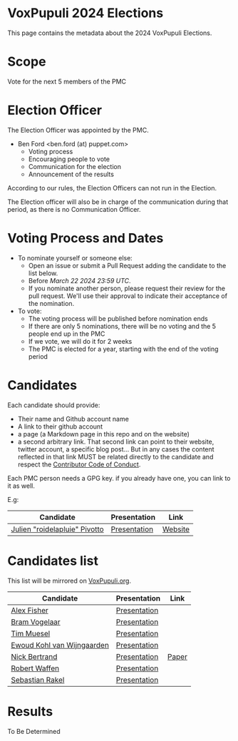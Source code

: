 # VoxPupuli 2024 Elections

This page contains the metadata about the 2024 VoxPupuli Elections.


# Scope

Vote for the next 5 members of the PMC


# Election Officer

The Election Officer was  appointed by the PMC.

* Ben Ford <ben.ford (at) puppet.com>
  * Voting process
  * Encouraging people to vote
  * Communication for the election
  * Announcement of the results

According to our rules, the Election Officers can not run in the Election.

The Election officer will also be in charge of the communication during that
period, as there is no Communication Officer.

# Voting Process and Dates

* To nominate yourself or someone else:
    * Open an issue or submit a Pull Request adding the candidate to the list below.
    * Before *March 22 2024 23:59 UTC*.
    * If you nominate another person, please request their review for the pull request.
      We'll use their approval to indicate their acceptance of the nomination.
* To vote:
    * The voting process will be published before nomination ends
    * If there are only 5 nominations, there will be no voting and the 5 people end up in the PMC
    * If we vote, we will do it for 2 weeks
    * The PMC is elected for a year, starting with the end of the voting period

# Candidates

Each candidate should provide:

- Their name and Github account name
- A link to their github account
- a page (a Markdown page in this repo and on the website)
- a second arbitrary link. That second link can point to their website, twitter
  account, a specific blog post... But in any cases the content
  reflected in that link MUST be related directly to the candidate and respect
  the [Contributor Code of Conduct](https://voxpupuli.org/coc/).

Each PMC person needs a GPG key. if you already have one, you can link to it as well.

E.g:

| Candidate                           | Presentation       | Link          |
| ----------------------------------- | ------------------ | ------------- |
| [Julien "roidelapluie" Pivotto][rg] | [Presentation][rp] | [Website][rl] |

[rg]:https://github.com/roidelapluie
[rp]:2016-01/roidelapluie.md
[rl]:https://roidelapluie.be


# Candidates list

This list will be mirrored on [VoxPupuli.org](https://voxpupuli.org/elections).

| Candidate                        | Presentation        | Link           |
| -------------------------------- | ------------------- | -------------- |
| [Alex Fisher][ag]                | [Presentation][ap]  |                |
| [Bram Vogelaar][bg]              | [Presentation][bp]  |                |
| [Tim Muesel][tg]                 | [Presentation][tp]  |                |
| [Ewoud Kohl van Wijngaarden][eg] | [Presentation][ep]  |                |
| [Nick Bertrand][ng]              | [Presentation][np]  | [Paper][nl]    |
| [Robert Waffen][wg]              | [Presentation][wp]  |                |
| [Sebastian Rakel][sg]            | [Presentation][sp]  |                |

[ag]: https://github.com/alexjfisher
[ap]: 2024-01/afisher.md
[bg]: https://github.com/attachmentgenie
[bp]: 2024-01/attachmentgenie.md
[tg]: https://github.com/bastelfreak
[tp]: 2024-01/bastelfreak.md
[eg]: https://github.com/ekohl
[ep]: 2024-01/ewoud.md
[ng]:https://github.com/nabertrand
[np]:2024-01/nabertrand.md
[nl]:https://dl.acm.org/doi/10.1145/3332186.3332240
[wg]: https://github.com/rwaffen
[wp]: 2024-01/rwaffen.md
[sg]: https://github.com/sebastianrakel
[sp]: 2024-01/spritzgebaeck.md


# Results

To Be Determined

